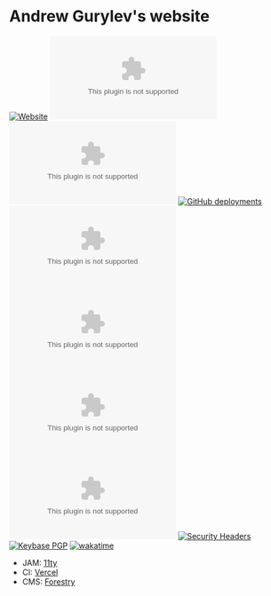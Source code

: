 # Andrew Gurylev's website
[![Website](https://img.shields.io/website?down_message=offline&up_message=online&url=https%3A%2F%2Fgurylev.com)](https://gurylev.com/)
[![GitHub commit activity](https://img.shields.io/github/commit-activity/w/fogrew/gurylev.com)](https://github.com/fogrew/gurylev.com/commits/master)
[![GitHub last commit](https://img.shields.io/github/last-commit/fogrew/gurylev.com)](https://github.com/fogrew/gurylev.com/commits/master)
[![GitHub deployments](https://img.shields.io/github/deployments/fogrew/gurylev.com/production?label=production%20build&logo=vercel)](https://github.com/fogrew/gurylev.com/deployments/activity_log?environment=Production)
[![Snyk Vulnerabilities for GitHub Repo](https://img.shields.io/snyk/vulnerabilities/github/fogrew/gurylev.com)](https://github.com/fogrew/gurylev.com/security/advisories)
[![Libraries.io dependency status for GitHub repo](https://img.shields.io/librariesio/github/fogrew/gurylev.com)](https://libraries.io/github/fogrew/gurylev.com)
[![GitHub issues](https://img.shields.io/github/issues-raw/fogrew/gurylev.com?logo=github)](https://github.com/fogrew/gurylev.com/issues)
[![GitHub pull requests](https://img.shields.io/github/issues-pr-raw/fogrew/gurylev.com?logo=github)](https://github.com/fogrew/gurylev.com/pulls)
[![Security Headers](https://img.shields.io/security-headers?url=https%3A%2F%2Fgurylev.com)](https://securityheaders.com/?q=https%3A%2F%2Fgurylev.com&followRedirects=on)
[![Keybase PGP](https://img.shields.io/keybase/pgp/fogrew)](https://keybase.io/fogrew)
[![wakatime](https://wakatime.com/badge/github/fogrew/gurylev.com.svg)](https://wakatime.com/badge/github/fogrew/gurylev.com)

* JAM: [11ty](https://www.11ty.dev/docs/)
* CI: [Vercel](https://vercel.com/)
* CMS: [Forestry](https://forestry.io/)
